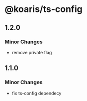 # @koaris/ts-config

## 1.2.0

### Minor Changes

- remove private flag

## 1.1.0

### Minor Changes

- fix ts-config dependecy
